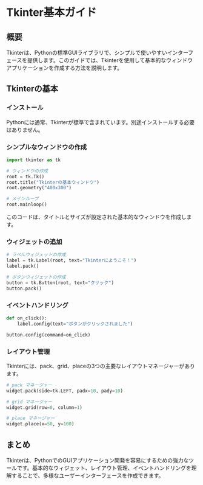 # Tkinter基本ガイド

## 概要
Tkinterは、Pythonの標準GUIライブラリで、シンプルで使いやすいインターフェースを提供します。このガイドでは、Tkinterを使用して基本的なウィンドウアプリケーションを作成する方法を説明します。

## Tkinterの基本

### インストール
Pythonには通常、Tkinterが標準で含まれています。別途インストールする必要はありません。

### シンプルなウィンドウの作成

```python
import tkinter as tk

# ウィンドウの作成
root = tk.Tk()
root.title("Tkinterの基本ウィンドウ")
root.geometry("400x300")

# メインループ
root.mainloop()
```

このコードは、タイトルとサイズが設定された基本的なウィンドウを作成します。

### ウィジェットの追加

```python
# ラベルウィジェットの作成
label = tk.Label(root, text="Tkinterにようこそ！")
label.pack()

# ボタンウィジェットの作成
button = tk.Button(root, text="クリック")
button.pack()
```

### イベントハンドリング

```python
def on_click():
    label.config(text="ボタンがクリックされました")

button.config(command=on_click)
```

### レイアウト管理

Tkinterには、pack、grid、placeの3つの主要なレイアウトマネージャーがあります。

```python
# pack マネージャー
widget.pack(side=tk.LEFT, padx=10, pady=10)

# grid マネージャー
widget.grid(row=0, column=1)

# place マネージャー
widget.place(x=50, y=100)
```

## まとめ
Tkinterは、PythonでのGUIアプリケーション開発を容易にするための強力なツールです。基本的なウィジェット、レイアウト管理、イベントハンドリングを理解することで、多様なユーザーインターフェースを作成できます。
